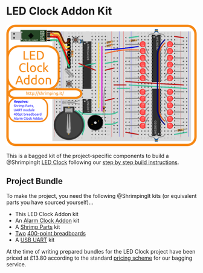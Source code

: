 # LED Clock Addon Kit

![Kit cover showing layout](../project/ledclock/kit.png)

This is a bagged kit of the project-specific components to build a @ShrimpingIt [LED Clock](../project/ledclock/) following our [step by step build instructions](../project/ledclock/build.html).

## Project Bundle

To make the project, you need the following @ShrimpingIt kits (or equivalent parts you have sourced yourself)...

* This LED Clock Addon kit
* An [Alarm Clock Addon](alarmclock.html) kit
* A [Shrimp Parts](shrimp.html) kit
* <u>Two</u> [400-point breadboards](breadboard400.html)
* A [USB UART](cp2102.html) kit

At the time of writing prepared bundles for the LED Clock project have been priced at £13.80 according to the standard [pricing scheme](../bagging.html) for our bagging service.